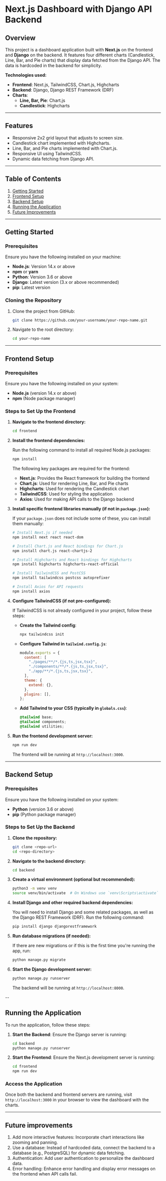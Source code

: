 # Next.js Dashboard with Django API Backend

## Overview

This project is a dashboard application built with **Next.js** on the frontend and **Django** on the backend. It features four different charts (Candlestick, Line, Bar, and Pie charts) that display data fetched from the Django API. The data is hardcoded in the backend for simplicity.

**Technologies used:**

- **Frontend**: Next.js, TailwindCSS, Chart.js, Highcharts
- **Backend**: Django, Django REST Framework (DRF)
- **Charts**:
  - **Line, Bar, Pie**: Chart.js
  - **Candlestick**: Highcharts

---

## Features

- Responsive 2x2 grid layout that adjusts to screen size.
- Candlestick chart implemented with Highcharts.
- Line, Bar, and Pie charts implemented with Chart.js.
- Responsive UI using TailwindCSS.
- Dynamic data fetching from Django API.

---

## Table of Contents

1. [Getting Started](#getting-started)
2. [Frontend Setup](#frontend-setup)
3. [Backend Setup](#backend-setup)
4. [Running the Application](#running-the-application)
5. [Future Improvements](#future-improvements)

---

## Getting Started

### Prerequisites

Ensure you have the following installed on your machine:

- **Node.js**: Version 14.x or above
- **npm** or **yarn**
- **Python**: Version 3.6 or above
- **Django**: Latest version (3.x or above recommended)
- **pip**: Latest version

### Cloning the Repository

1. Clone the project from GitHub:

   ```bash
   git clone https://github.com/your-username/your-repo-name.git
   ```

2. Navigate to the root directory:

   ```bash
   cd your-repo-name
   ```

---

## Frontend Setup

### Prerequisites

Ensure you have the following installed on your system:

- **Node.js** (version 14.x or above)
- **npm** (Node package manager)

### Steps to Set Up the Frontend

1. **Navigate to the frontend directory:**

   ```bash
   cd frontend
   ```

2. **Install the frontend dependencies:**

   Run the following command to install all required Node.js packages:

   ```bash
   npm install
   ```

   The following key packages are required for the frontend:

   - **Next.js**: Provides the React framework for building the frontend
   - **Chart.js**: Used for rendering Line, Bar, and Pie charts
   - **Highcharts**: Used for rendering the Candlestick chart
   - **TailwindCSS**: Used for styling the application
   - **Axios**: Used for making API calls to the Django backend

3. **Install specific frontend libraries manually (if not in `package.json`):**

   If your `package.json` does not include some of these, you can install them manually:

   ```bash
   # Install Next.js if needed
   npm install next react react-dom

   # Install Chart.js and React bindings for Chart.js
   npm install chart.js react-chartjs-2

   # Install Highcharts and React bindings for Highcharts
   npm install highcharts highcharts-react-official

   # Install TailwindCSS and PostCSS
   npm install tailwindcss postcss autoprefixer

   # Install Axios for API requests
   npm install axios
   ```

4. **Configure TailwindCSS (if not pre-configured):**

   If TailwindCSS is not already configured in your project, follow these steps:

   - **Create the Tailwind config**:

     ```bash
     npx tailwindcss init
     ```

   - **Configure Tailwind in `tailwind.config.js`**:

     ```js
     module.exports = {
       content: [
         "./pages/**/*.{js,ts,jsx,tsx}",
         "./components/**/*.{js,ts,jsx,tsx}",
         "./app/**/*.{js,ts,jsx,tsx}",
       ],
       theme: {
         extend: {},
       },
       plugins: [],
     };
     ```

   - **Add Tailwind to your CSS (typically in `globals.css`)**:
     ```css
     @tailwind base;
     @tailwind components;
     @tailwind utilities;
     ```

5. **Run the frontend development server:**

   ```bash
   npm run dev
   ```

   The frontend will be running at `http://localhost:3000`.

---

## Backend Setup

### Prerequisites

Ensure you have the following installed on your system:

- **Python** (version 3.6 or above)
- **pip** (Python package manager)

### Steps to Set Up the Backend

1. **Clone the repository:**

   ```bash
   git clone <repo-url>
   cd <repo-directory>
   ```

2. **Navigate to the backend directory:**

   ```bash
   cd backend
   ```

3. **Create a virtual environment (optional but recommended):**

   ```bash
   python3 -m venv venv
   source venv/bin/activate  # On Windows use `venv\Scripts\activate`
   ```

4. **Install Django and other required backend dependencies:**

   You will need to install Django and some related packages, as well as the Django REST Framework (DRF). Run the following command:

   ```bash
   pip install django djangorestframework
   ```

5. **Run database migrations (if needed):**

   If there are new migrations or if this is the first time you're running the app, run:

   ```bash
   python manage.py migrate
   ```

6. **Start the Django development server:**

   ```bash
   python manage.py runserver
   ```

   The backend will be running at `http://localhost:8000`.

--

## Running the Application

To run the application, follow these steps:

1. **Start the Backend**:
   Ensure the Django server is running:

   ```bash
   cd backend
   python manage.py runserver
   ```

2. **Start the Frontend**:
   Ensure the Next.js development server is running:

   ```bash
   cd frontend
   npm run dev
   ```

### Access the Application

Once both the backend and frontend servers are running, visit `http://localhost:3000` in your browser to view the dashboard with the charts.

---

## Future improvements

1. Add more interactive features: Incorporate chart interactions like zooming and panning.
2. Use a database: Instead of hardcoded data, connect the backend to a database (e.g., PostgreSQL) for dynamic data fetching.
3. Authentication: Add user authentication to personalize the dashboard data.
4. Error handling: Enhance error handling and display error messages on the frontend when API calls fail.
